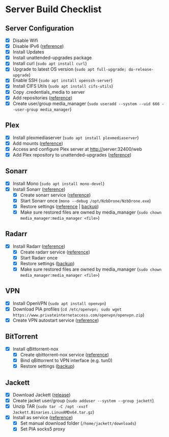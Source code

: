 # Server Build Checklist

## Server Configuration

- [x] Disable Wifi
- [x] Disable IPv6 ([reference](https://itsfoss.com/disable-ipv6-ubuntu-linux/))
- [x] Install Updates
- [x] Install unattended-upgrades package
- [x] Install curl (`sudo apt install curl`)
- [x] Upgrade to latest OS version (`sudo apt full-upgrade; do-release-upgrade`)
- [x] Enable SSH (`sudo apt install openssh-server`)
- [x] Install CIFS Utils (`sudo apt install cifs-utils`)
- [x] Copy .credentials_media to server
- [x] Add repositories ([reference](Repositories.md))
- [x] Create user/group media_manager (`sudo useradd --system --uid 666 --user-group media_manager`)

## Plex

- [x] Install plexmediaserver (`sudo apt install plexmediaserver`)
- [x] Add mounts ([reference](Plex&#32;Server/Mounts.md))
- [x] Access and configure Plex server at <http://>server:32400/web
- [x] Add Plex repository to unattended-upgrades ([reference](https://askubuntu.com/questions/87849/how-to-enable-silent-automatic-updates-for-any-repository))

## Sonarr

- [x] Install Mono (`sudo apt install mono-devel`)
- [x] Install Sonarr ([reference](https://github.com/Sonarr/Sonarr/wiki/Installation#linux))
  - [x] Create sonarr service ([reference](https://github.com/Sonarr/Sonarr/wiki/Autostart-on-Linux))
  - [x] Start Sonarr once (`mono --debug /opt/NzbDrone/NzbDrone.exe`)
  - [x] Restore settings ([reference](https://github.com/Sonarr/Sonarr/wiki/Backup-and-Restore) | [backup](nzbdrone_backup_2019.12.27_14.38.28.zip))
  - [x] Make sure restored files are owned by media_manager (`sudo chown media_manager:media_manager <file>`)

## Radarr

- [x] Install Radarr ([reference](https://www.htpcguides.com/install-radarr-on-debian-8-jessie/))
  - [x] Create radarr service ([reference](https://www.smarthomebeginner.com/install-radarr-on-ubuntu/))
  - [x] Start Radarr once
  - [x] Restore settings ([backup](radarr_backup_2019.12.27_14.39.05.zip))
  - [x] Make sure restored files are owned by media_manager (`sudo chown media_manager:media_manager <file>`)

## VPN

- [x] Install OpenVPN (`sudo apt install openvpn`)
- [x] Download PIA profiles (`cd /etc/openvpn; sudo wget https://www.privateinternetaccess.com/openvpn/openvpn.zip`)
- [x] Create VPN autostart service ([reference](https://www.htpcguides.com/autoconnect-private-internet-access-vpn-boot-linux/))

## BitTorrent

- [x] Install qBittorrent-nox
  - [x] Create qbittorrent-nox service ([reference](https://www.linuxbabe.com/ubuntu/install-qbittorrent-ubuntu-18-04-desktop-server))
  - [x] Bind qBittorrent to VPN interface (e.g. tun0)
  - [x] Restore settings ([backup](qBittorrent.conf))

## Jackett

- [x] Download Jackett ([release](https://github.com/Jackett/Jackett/releases/download/v0.12.1099/Jackett.Binaries.LinuxAMDx64.tar.gz))
- [x] Create jacket user/group (`sudo adduser --system --group jackett`)
- [x] Unzip TAR (`sudo tar -C /opt -xvzf Jackett.Binaries.LinuxAMDx64.tar.gz`)
- [x] Install as service ([reference](vf75ec3ldf0b2sw5rkr54atyg2npxmj2))
  - [x] Set manual download folder (`/home/jackett/downloads`)
  - [x] Set PIA socks5 proxy